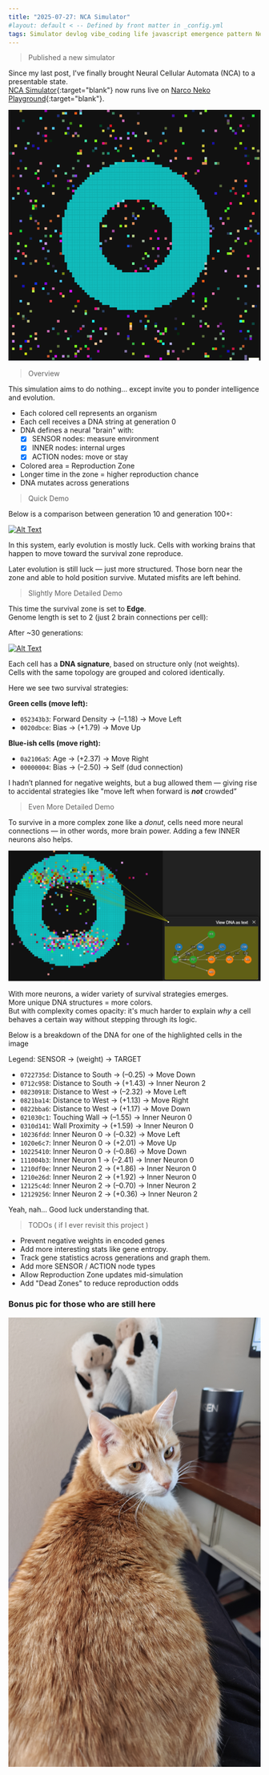```yaml
---
title: "2025-07-27: NCA Simulator"
#layout: default < -- Defined by front matter in _config.yml
tags: Simulator devlog vibe_coding life javascript emergence pattern Neural Cellular Automata
---
```


> Published a new simulator

Since my last post, I've finally brought Neural Cellular Automata (NCA) to a presentable state.  
[NCA Simulator](https://narco-neko-playground.onrender.com/nca_simulation/){:target="blank"} now runs live on [Narco Neko Playground](https://narco-neko-playground.onrender.com/){:target="blank"}.

![Alt Text](/asset/recording/2025_07/nca_donut_DNAs.gif)


> Overview

This simulation aims to do nothing... except invite you to ponder intelligence and evolution.

- Each colored cell represents an organism
- Each cell receives a DNA string at generation 0
- DNA defines a neural "brain" with:
  - [x] SENSOR nodes: measure environment  
  - [x] INNER nodes: internal urges  
  - [x] ACTION nodes: move or stay
- Colored area = Reproduction Zone
- Longer time in the zone = higher reproduction chance
- DNA mutates across generations

> Quick Demo

Below is a comparison between generation 10 and generation 100+:

[![Alt Text](/asset/recording/2025_07/nca_center_comparison.gif)](/asset/recording/2025_07/nca_center_comparison.gif)

In this system, early evolution is mostly luck. Cells with working brains that happen to move toward the survival zone reproduce.

Later evolution is still luck — just more structured. Those born near the zone and able to hold position survive. Mutated misfits are left behind.

> Slightly More Detailed Demo

This time the survival zone is set to **Edge**.  
Genome length is set to 2 (just 2 brain connections per cell):

After ~30 generations:

[![Alt Text](/asset/recording/2025_07/nca_edge_DNAs.gif)](/asset/recording/2025_07/nca_edge_DNAs.gif)

Each cell has a **DNA signature**, based on structure only (not weights).  
Cells with the same topology are grouped and colored identically.

Here we see two survival strategies:

**Green cells (move left):**
- `052343b3`: Forward Density → (–1.18) → Move Left  
- `0020dbce`: Bias → (+1.79) → Move Up

**Blue-ish cells (move right):**
- `0a2106a5`: Age → (+2.37) → Move Right  
- `00000004`: Bias → (–2.50) → Self (dud connection)

I hadn’t planned for negative weights, but a bug allowed them — giving rise to accidental strategies like "move left when forward is __*not*__ crowded”

> Even More Detailed Demo 

To survive in a more complex zone like a *donut*, cells need more neural connections — in other words, more brain power. Adding a few INNER neurons also helps.

[![Alt Text](/asset/recording/2025_07/nca_donut_sample.png)](/asset/recording/2025_07/nca_donut_sample.png)

With more neurons, a wider variety of survival strategies emerges.  
More unique DNA structures = more colors.  
But with complexity comes opacity: it's much harder to explain *why* a cell behaves a certain way without stepping through its logic.

Below is a breakdown of the DNA for one of the highlighted cells in the image


Legend: SENSOR → (weight) → TARGET

- `0722735d`: Distance to South → (–0.25) → Move Down  
- `0712c958`: Distance to South → (+1.43) → Inner Neuron 2  
- `08230918`: Distance to West → (–2.32) → Move Left  
- `0821ba14`: Distance to West → (+1.13) → Move Right  
- `0822bba6`: Distance to West → (+1.17) → Move Down  
- `021030c1`: Touching Wall → (–1.55) → Inner Neuron 0  
- `0310d141`: Wall Proximity → (+1.59) → Inner Neuron 0  
- `10236fdd`: Inner Neuron 0 → (–0.32) → Move Left  
- `1020e6c7`: Inner Neuron 0 → (+2.01) → Move Up  
- `10225410`: Inner Neuron 0 → (–0.86) → Move Down  
- `111004b3`: Inner Neuron 1 → (–2.41) → Inner Neuron 0  
- `1210df0e`: Inner Neuron 2 → (+1.86) → Inner Neuron 0  
- `1210e26d`: Inner Neuron 2 → (+1.92) → Inner Neuron 0  
- `12125c4d`: Inner Neuron 2 → (–0.70) → Inner Neuron 2  
- `12129256`: Inner Neuron 2 → (+0.36) → Inner Neuron 2  

Yeah, nah... Good luck understanding that.


> TODOs ( if I ever revisit this project )
- Prevent negative weights in encoded genes  
- Add more interesting stats like gene entropy.
- Track gene statistics across generations and graph them.
- Add more SENSOR / ACTION node types  
- Allow Reproduction Zone updates mid-simulation  
- Add "Dead Zones" to reduce reproduction odds

### Bonus pic for those who are still here

![Alt Text](/asset/recording/2025_07/bonus_cheeto.jpg)